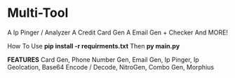 # Multi-Tool
A Ip Pinger / Analyzer A Credit Card Gen A Email Gen + Checker And MORE!

How To Use 
**pip install -r requirments.txt**
Then
**py main.py**

 **FEATURES**
 Card Gen,
 Phone Number Gen,
 Email Gen,
 Ip Pinger,
 Ip Geolcation,
 Base64 Encode / Decode,
 NitroGen,
 Combo Gen,
 Morphius
